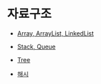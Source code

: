 # 자료구조

- [Array, ArrayList, LinkedList](./자료구조/Array,ArrayList,LinkedList.md)

- [Stack, Queue](./자료구조/Stack,Queue.md)

- [Tree](./자료구조/Tree.md)

- [해시](./자료구조/해시.md)


